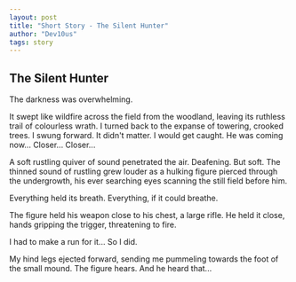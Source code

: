 ```yaml
---
layout: post
title: "Short Story - The Silent Hunter"
author: "Dev10us"
tags: story
---
```


## The Silent Hunter

The darkness was overwhelming. 

It swept like wildfire across the field from the woodland, leaving its ruthless trail of colourless wrath. 
I turned back to the expanse of towering, crooked trees. I swung forward. It didn't matter. I would get caught. He was coming now... Closer... Closer...

A soft rustling quiver of sound penetrated the air. Deafening. But soft. The thinned sound of rustling grew louder as a hulking figure pierced through the undergrowth, his ever searching eyes scanning the still field before him.

Everything held its breath. Everything, if it could breathe.

The figure held his weapon close to his chest, a large rifle. He held it close, hands gripping the trigger, threatening to fire.

I had to make a run for it...
So I did.

My hind legs ejected forward, sending me pummeling towards the foot of the small mound.
The figure hears. And he heard that...
